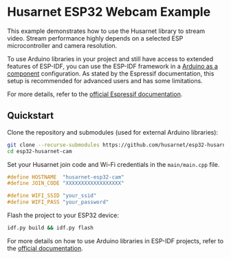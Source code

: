 # Husarnet ESP32 Webcam Example

This example demonstrates how to use the Husarnet library to stream video. Stream performance highly depends on a selected ESP microcontroller and camera resolution.

To use Arduino libraries in your project and still have access to extended features of ESP-IDF, you can use the ESP-IDF framework in a [Arduino as a component](https://docs.espressif.com/projects/arduino-esp32/en/latest/esp-idf_component.html) configuration. As stated by the Espressif documentation, this setup is recommended for advanced users and has some limitations.

For more details, refer to the [official Espressif documentation](https://docs.espressif.com/projects/arduino-esp32/en/latest/esp-idf_component.html).

## Quickstart

Clone the repository and submodules (used for external Arduino libraries):

```bash
git clone --recurse-submodules https://github.com/husarnet/esp32-husarnet-cam
cd esp32-husarnet-cam
```

Set your Husarnet join code and Wi-Fi credentials in the `main/main.cpp` file.

```cpp
#define HOSTNAME  "husarnet-esp32-cam"
#define JOIN_CODE "XXXXXXXXXXXXXXXXXX"

#define WIFI_SSID "your_ssid"
#define WIFI_PASS "your_password"
```

Flash the project to your ESP32 device:
```bash
idf.py build && idf.py flash
```

For more details on how to use Arduino libraries in ESP-IDF projects, refer to the [official documentation](https://docs.espressif.com/projects/arduino-esp32/en/latest/esp-idf_component.html).
